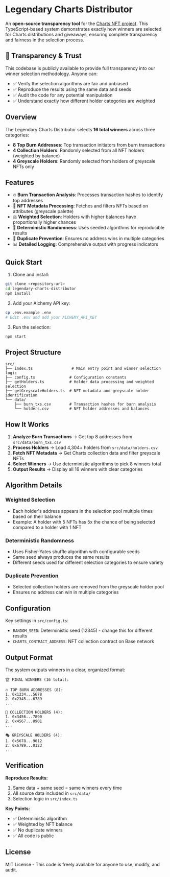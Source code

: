 <!-- @format -->

# Legendary Charts Distributor

An **open-source transparency tool** for the [Charts NFT project](https://jvmi.art/charts). This TypeScript-based system demonstrates exactly how winners are selected for Charts distributions and giveaways, ensuring complete transparency and fairness in the selection process.

## 🌟 Transparency & Trust

This codebase is publicly available to provide full transparency into our winner selection methodology. Anyone can:

- ✅ Verify the selection algorithms are fair and unbiased
- ✅ Reproduce the results using the same data and seeds
- ✅ Audit the code for any potential manipulation
- ✅ Understand exactly how different holder categories are weighted

## Overview

The Legendary Charts Distributor selects **16 total winners** across three categories:

- **8 Top Burn Addresses**: Top transaction initiators from burn transactions
- **4 Collection Holders**: Randomly selected from all NFT holders (weighted by balance)
- **4 Greyscale Holders**: Randomly selected from holders of greyscale NFTs only

## Features

- 🔥 **Burn Transaction Analysis**: Processes transaction hashes to identify top addresses
- 🎨 **NFT Metadata Processing**: Fetches and filters NFTs based on attributes (greyscale palette)
- ⚖️ **Weighted Selection**: Holders with higher balances have proportionally higher chances
- 🎲 **Deterministic Randomness**: Uses seeded algorithms for reproducible results
- 🚫 **Duplicate Prevention**: Ensures no address wins in multiple categories
- 📊 **Detailed Logging**: Comprehensive output with progress indicators

## Quick Start

1. Clone and install:

```bash
git clone <repository-url>
cd legendary-charts-distributor
npm install
```

2. Add your Alchemy API key:

```bash
cp .env.example .env
# Edit .env and add your ALCHEMY_API_KEY
```

3. Run the selection:

```bash
npm start
```

## Project Structure

```
src/
├── index.ts                 # Main entry point and winner selection logic
├── config.ts               # Configuration constants
├── getHolders.ts           # Holder data processing and weighted selection
├── getGreyscaleHolders.ts  # NFT metadata and greyscale holder identification
└── data/
    ├── burn_txs.csv        # Transaction hashes for burn analysis
    └── holders.csv         # NFT holder addresses and balances
```

## How It Works

1. **Analyze Burn Transactions** → Get top 8 addresses from `src/data/burn_txs.csv`
2. **Process Holders** → Load 4,304+ holders from `src/data/holders.csv`
3. **Fetch NFT Metadata** → Get Charts collection data and filter greyscale NFTs
4. **Select Winners** → Use deterministic algorithms to pick 8 winners total
5. **Output Results** → Display all 16 winners with clear categories

## Algorithm Details

### Weighted Selection

- Each holder's address appears in the selection pool multiple times based on their balance
- Example: A holder with 5 NFTs has 5x the chance of being selected compared to a holder with 1 NFT

### Deterministic Randomness

- Uses Fisher-Yates shuffle algorithm with configurable seeds
- Same seed always produces the same results
- Different seeds used for different selection categories to ensure variety

### Duplicate Prevention

- Selected collection holders are removed from the greyscale holder pool
- Ensures no address can win in multiple categories

## Configuration

Key settings in `src/config.ts`:

- `RANDOM_SEED`: Deterministic seed (12345) - change this for different results
- `CHARTS_CONTRACT_ADDRESS`: NFT collection contract on Base network

## Output Format

The system outputs winners in a clear, organized format:

```
🏆 FINAL WINNERS (16 total):

🔥 TOP BURN ADDRESSES (8):
1. 0x1234...5678
2. 0x2345...6789
...

🎨 COLLECTION HOLDERS (4):
1. 0x3456...7890
2. 0x4567...8901
...

🎭 GREYSCALE HOLDERS (4):
1. 0x5678...9012
2. 0x6789...0123
...
```

## Verification

**Reproduce Results:**

1. Same data + same seed = same winners every time
2. All source data included in `src/data/`
3. Selection logic in `src/index.ts`

**Key Points:**

- ✅ Deterministic algorithm
- ✅ Weighted by NFT balance
- ✅ No duplicate winners
- ✅ All code is public

## License

MIT License - This code is freely available for anyone to use, modify, and audit.
